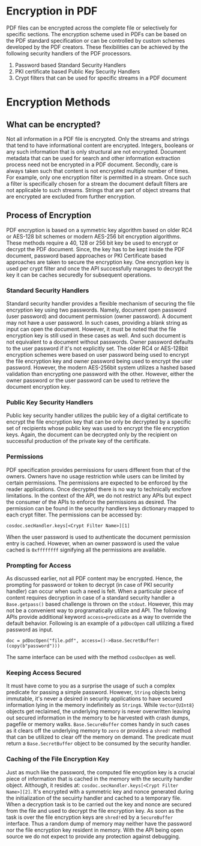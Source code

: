 # Encryption in PDF

PDF files can be encrypted across the complete file or selectively for
specific sections. The encryption scheme used in PDFs can be based on
the PDF standard specification or can be controlled by custom schemes
developed by the PDF creators. These flexibilities can be achieved by
the following security handlers of the PDF processors.

1. Password based Standard Security Handlers
2. PKI certificate based Public Key Security Handlers
3. Crypt filters that can be used for specific streams in a PDF
   document

# Encryption Methods

## What can be encrypted?
Not all information in a PDF file is encrypted. Only the streams and
strings that tend to have informational content are
encrypted. Integers, booleans or any such information that is only
structural are not encrypted. Document metadata that can be used for
search and other information extraction process need not be encrypted
in a PDF document. Secondly, care is always taken such that content is
not encrypted multiple number of times. For example, only one
encryption filter is permitted in a stream. Once such a filter is
specifically chosen for a stream the document default filters are not
applicable to such streams. Strings that are part of object streams
that are encrypted are excluded from further encryption.

## Process of Encryption
PDF encryption is based on a symmetric key algorithm based on older
RC4 or AES-128 bit schemes or modern AES-256 bit encryption
algorithms. These methods require a 40, 128 or 256 bit key be used to
encrypt or decrypt the PDF document. Since, the key has to be kept
inside the PDF document, password based approaches or PKI Certificate
based approaches are taken to secure the encryption key. One
encryption key is used per crypt filter and once the API successfully
manages to decrypt the key it can be caches securedly for subsequent
operations.

### Standard Security Handlers
Standard security handler provides a flexible mechanism of securing
the file encryption key using two passwords. Namely, document open
password (user password) and document permission (owner password). A
document may not have a user password. In such cases, providing a
blank string as input can open the document. However, it must be noted
that the file encryption key is still used in these cases as well. And
such document is not equivalent to a document without passwords. Owner
password defaults to the user password if it's not explicitly set. The
older RC4 or AES-128bit encryption schemes were based on user password
being used to encrypt the file encryption key and owner password being
used to encrypt the user password. However, the modern AES-256bit
system utilizes a hashed based validation than encrypting one password
with the other. However, either the owner password or the user
password can be used to retrieve the document encryption key.

### Public Key Security Handlers
Public key security handler utilizes the public key of a digital
certificate to encrypt the file encryption key that can be only be
decrypted by a specific set of recipients whose public key was used to
encrypt the file encryption keys. Again, the document can be decrypted
only by the recipient on successful production of the private key of
the certificate.

### Permissions
PDF specification provides permissions for users different from that
of the owners. Owners have no usage restriction while users can be
limited by certain permissions. The permissions are expected to be
enforced by the reader applications. Once decrypted there is no way
to technically encfore limitations. In the context of the API, we do
not restrict any APIs but expect the consumer of the APIs to enforce
the permissions as desired. The permission can be found in the
security handlers keys dictionary mapped to each crypt filter. The
permissions can be accessed by:

`cosdoc.secHandler.keys[<Crypt Filter Name>][1]`

When the user password is used to authenticate the document permission
entry is cached. However, when an owner password is used the value
cached is `0xffffffff` signifying all the permissions are available.

### Prompting for Access
As discussed earlier, not all PDF content may be encrypted. Hence, the
prompting for password or token to decrypt (in case of PKI security
handler) can occur when such a need is felt. When a particular piece
of content requires decryption in case of a standard security handler
a `Base.getpass()` based challenge is thrown on the `stdout`. However,
this may not be a convenient way to programatically utilize and
API. The following APIs provide additional keyword `access=predicate`
as a way to override the default behavior. Following is an example of
a `pdDocOpen` call utilizing a fixed password as input.

```
doc = pdDocOpen("file.pdf", access=()->Base.SecretBuffer!(copy(b"password")))
```
The same interface can be used with the method `cosDocOpen` as well. 

### Keeping Access Secured
It must have come to you as a surprise the usage of such a complex
predicate for passing a simple password. However, `String` objects
being immutable, it's never a desired in security applications to have
secured information lying in the memory indefinitely as
`String`s. While `Vector{UInt8}` objects get reclaimed, the underlying
memory is never overwritten leaving out secured information in the
memory to be harvested with crash dumps, pagefile or memory
walks. `Base.SecureBuffer` comes handy in such cases as it clears off
the underlying memory to `zero` or provides a `shred!` method that can
be utilized to clear off the memory on demand. The predicate must
return a `Base.SecretBuffer` object to be consumed by the security
handler.

### Caching of the File Encryption Key
Just as much like the password, the computed file encyption key is a
crucial piece of information that is cached in the memory with the
security handler object. Although, it resides at:
`cosdoc.secHandler.keys[<Crypt Filter Name>][2]`. It's encrypted with
a symmetric key and nonce generated during the initialization of the
secuirty handler and cached to a temporary file. When a decryption
task is to be carried out the key and nonce are secured from the file
and used to decrypt the file encryption key. As soon as the task is
over the file encryption keys are `shred!`ed by a `SecureBuffer`
interface. Thus a random dump of memory may neither have the password
nor the file encryption key resident in memory. With the API
being open source we do not expect to provide any protection against
debugging. 

